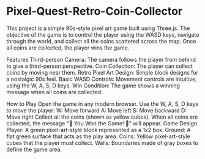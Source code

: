 # Pixel-Quest-Retro-Coin-Collector
This project is a simple 90s-style pixel art game built using Three.js. The objective of the game is to control the player using the WASD keys, navigate through the world, and collect all the coins scattered across the map. Once all coins are collected, the player wins the game.

Features
Third-person Camera: The camera follows the player from behind to give a third-person perspective.
Coin Collection: The player can collect coins by moving near them.
Retro Pixel Art Design: Simple block designs for a nostalgic 90s feel.
Basic WASD Controls: Movement controls are intuitive, using the W, A, S, D keys.
Win Condition: The game shows a winning message when all coins are collected.

How to Play
Open the game in any modern browser.
Use the W, A, S, D keys to move the player:
W: Move forward
A: Move left
S: Move backward
D: Move right
Collect all the coins (shown as yellow cubes).
When all coins are collected, the message "🎉 You Won the Game! 🎉" will appear.
Game Design
Player: A green pixel-art-style block represented as a 1x2 box.
Ground: A flat green surface that acts as the play area.
Coins: Yellow pixel-art-style cubes that the player must collect.
Walls: Boundaries made of gray boxes to define the game area.
